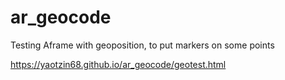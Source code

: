 # ar_geocode
Testing Aframe with geoposition, to put markers on some points

https://yaotzin68.github.io/ar_geocode/geotest.html
